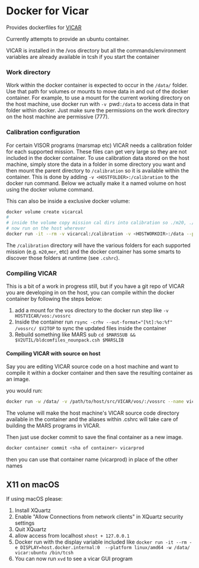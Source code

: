 # Docker for Vicar

Provides dockerfiles for [VICAR](https://github.com/NASA-AMMOS/VICAR)

Currently attempts to provide an ubuntu container.

VICAR is installed in the /vos directory but all the commands/environment variables
are already available in tcsh if you start the container


### Work directory
Work within the docker container is expected to occur in the `/data/` folder.
Use that path for volumes or mounts to move data in and out of the docker container.
For example, to use a mount for the current working directory on the host machine,
use docker run with `-v `pwd`:/data` to access data in that folder within docker.
Just make sure the permissions on the work directory on the host machine are permissive (777).


### Calibration configuration
For certain VISOR programs (marsmap etc) VICAR needs a calibration folder for each supported mission.
These files can get very large so they are not included in the docker container. To use calibration data
stored on the host machine, simply store the data in a folder in some directory you want and then
mount the parent directory to `/calibration` so it is available within the container.
This is done by adding `-v <HOSTFOLDER>:/calibration` to the docker run command.
Below we actually make it a named volume on host using the docker volume command.

This can also be inside a exclusive docker volume:
```bash
docker volume create vicarcal
#
# inside the volume copy mission cal dirs into calibration so ./m20, ./mer etc exist
# now run on the host wherever
docker run -it --rm -v vicarcal:/calibration -v <HOSTWORKDIR>:/data --platform linux/amd64 -w /data/ vicar:ubuntu /bin/tcsh
```

The `/calibration` directory will have the various folders for each supported mission (e.g. `m20`,`mer`, etc)
and the docker container has some smarts to discover those folders at runtime (see `.cshrc`).


### Compiling VICAR
This is a bit of a work in progress still, but if you have a git repo of VICAR you are developing in on the host, you can compile within the docker container by following the steps below:

1. add a mount for the vos directory to the docker run step like `-v HOSTVICAR/vos:/vossrc`
2. Inside the container run `rsync -crhv --out-format="[%t]:%o:%f" /vossrc/ $V2TOP` to sync the updated files inside the container
3. Rebuild something like MARS sub `cd $MARSSUB && $V2UTIL/bldcomfiles_nounpack.csh $MARSLIB`

#### Compiling VICAR with source on host
Say you are editing VICAR source code on a host machine and want to compile it within a docker container and then save the resulting container as an image.

you would run:
```bash
docker run -w /data/ -v /path/to/host/src/VICAR/vos/:/vossrc --name vicar_compiled --platform linux/amd64 vicar:ubuntu update_mars
```

The volume will make the host machine's VICAR source code directory available in the container and the aliases within .cshrc will take care of building the MARS programs in VICAR.

Then just use docker commit to save the final container as a new image.

```bash
docker container commit <sha of container> vicarprod
```

then you can use that container name (vicarprod) in place of the other names 

## X11 on macOS

If using macOS please:

1. Install XQuartz
2. Enable "Allow Connections from network clients" in XQuartz security settings
3. Quit XQuartz
4. allow access from localhost `xhost + 127.0.0.1`
5. Docker run with the display variable included like `docker run -it --rm -e DISPLAY=host.docker.internal:0  --platform linux/amd64 -w /data/ vicar:ubuntu /bin/tcsh`
6. You can now run `xvd` to see a vicar GUI program

